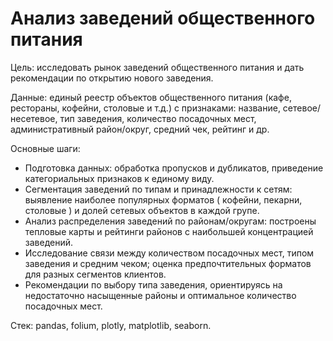 # Анализ заведений общественного питания

Цель: исследовать рынок заведений общественного питания и дать рекомендации по открытию нового заведения.

Данные: единый реестр объектов общественного питания (кафе, рестораны, кофейни, столовые и т.д.) с признаками: название, сетевое/несетевое, тип заведения, количество посадочных мест, административный район/округ, средний чек, рейтинг и др.

Основные шаги:
- Подготовка данных: обработка пропусков и дубликатов, приведение категориальных признаков к единому виду.
- Сегментация заведений по типам и принадлежности к сетям: выявление наиболее популярных форматов ( кофейни, пекарни, столовые ) и долей сетевых объектов в каждой групе.
- Анализ распределения заведений по районам/округам: построены тепловые карты и рейтинги районов с наибольшей концентрацией заведений.
- Исследование связи между количеством посадочных мест, типом заведения и средним чеком; оценка предпочтительных форматов для разных сегментов клиентов.
- Рекомендации по выбору типа заведения, ориентируясь на недостаточно насыщенные районы и оптимальное количество посадочных мест.

Стек: pandas, folium, plotly, matplotlib, seaborn.
